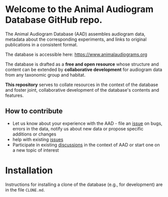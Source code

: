 # Welcome to the Animal Audiogram Database GitHub repo.
The Animal Audiogram Database (AAD) assembles audiogram data, metadata about the corresponding experiments, and links to original publications in a consistent format.

The database is accessible here: https://www.animalaudiograms.org

The database is drafted as a **free and open resource** whose structure and content can be extended by **collaborative development** for audiogram data from any taxonomic group and habitat.

**This repository** serves to collate resources in the context of the database and foster joint, collaborative development of the database's contents and features.

## How to contribute
* Let us know about your experience with the AAD - file an [issue](https://github.com/MfN-Berlin/AnimalAudiogramDatabase/issues) on bugs, errors in the data, notify us about new data or propose specific additions or changes
* help with existing [issues](https://github.com/MfN-Berlin/AnimalAudiogramDatabase/issues)
* Participate in existing [discussions](https://github.com/MfN-Berlin/AnimalAudiogramDatabase/discussions) in the context of AAD or start one on a new topic of interest

# Installation
Instructions for installing a clone of the database (e.g., for development) are in the file `CLONE.md`.


